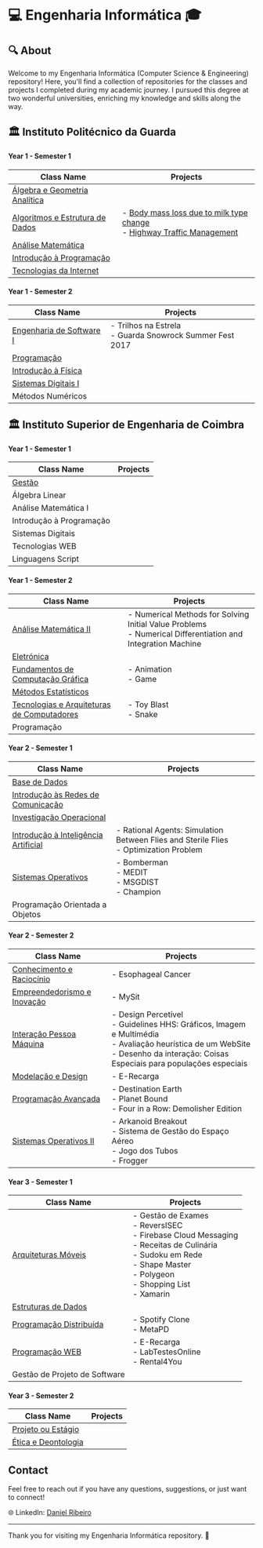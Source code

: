 # 💻 Engenharia Informática 🎓

## 🔍 About
Welcome to my Engenharia Informática (Computer Science & Engineering) repository! Here, you'll find a collection of repositories for the classes and projects I completed during my academic journey. I pursued this degree at two wonderful universities, enriching my knowledge and skills along the way.

## 🏛️ Instituto Politécnico da Guarda

#### Year 1 - Semester 1

| Class Name | Projects |
| ---- | ---- | 
| [Álgebra e Geometria Analítica](https://github.com/danielmribeiro/ipg-lei-algebra-e-geometria-analitica) | |
| [Algoritmos e Estrutura de Dados](https://github.com/danielmribeiro/ipg-lei-algoritmos-e-estruturas-de-dados) | - [Body mass loss due to milk type change](https://github.com/danielmribeiro/body-mass-loss-due-to-milk-type-change) <br> - [Highway Traffic Management](https://github.com/danielmribeiro/highway-traffic-management) |
| [Análise Matemática](https://github.com/danielmribeiro/ipg-lei-analise-matematica) | |
| [Introdução à Programação](https://github.com/danielmribeiro/ipg-lei-introducao-a-programacao) | |
| [Tecnologias da Internet](https://github.com/danielmribeiro/ipg-lei-tecnologias-da-internet) | |

#### Year 1 - Semester 2

| Class Name | Projects |
| ---- | ---- | 
| [Engenharia de Software I](https://github.com/danielmribeiro/ipg-lei-engenharia-de-software-i) | - Trilhos na Estrela <br> - Guarda Snowrock Summer Fest 2017 |
| [Programação](https://github.com/danielmribeiro/ipg-lei-programacao) | |
| [Introdução à Física](https://github.com/danielmribeiro/ipg-lei-introducao-a-fisica) | |
| [Sistemas Digitais I](https://github.com/danielmribeiro/ipg-lei-sistemas-digitais-i) | |
| Métodos Numéricos | |

## 🏛️ Instituto Superior de Engenharia de Coimbra

#### Year 1 - Semester 1

| Class Name | Projects |
| ---- | ---- |
| [Gestão](https://github.com/danielmribeiro/isec-lei-gestao) | |
| Álgebra Linear | |
| Análise Matemática I | |
| Introdução à Programação | |
| Sistemas Digitais | |
| Tecnologias WEB | |
| Linguagens Script | |

#### Year 1 - Semester 2

| Class Name | Projects |
| ---- | ---- |
| [Análise Matemática II](https://github.com/danielmribeiro/isec-lei-analise-matematica-ii) | - Numerical Methods for Solving Initial Value Problems <br> - Numerical Differentiation and Integration Machine |
| [Eletrónica](https://github.com/danielmribeiro/isec-lei-eletronica) | |
| [Fundamentos de Computação Gráfica](https://github.com/danielmribeiro/isec-lei-fundamentos-de-computacao-grafica) | - Animation <br> - Game |
| [Métodos Estatísticos](https://github.com/danielmribeiro/isec-lei-metodos-estatisticos) | |
| [Tecnologias e Arquiteturas de Computadores](https://github.com/danielmribeiro/isec-lei-tecnologias-e-arquiteturas-de-computadores) | - Toy Blast <br> - Snake |
| Programação | |

#### Year 2 - Semester 1

| Class Name | Projects |
| ---- | ---- |
| [Base de Dados](https://github.com/danielmribeiro/isec-lei-base-de-dados) | |
| [Introdução às Redes de Comunicação](https://github.com/danielmribeiro/isec-lei-introducao-as-redes-de-comunicacao) | |
| [Investigação Operacional](https://github.com/danielmribeiro/isec-lei-investigacao-operacional) | |
| [Introdução à Inteligência Artificial](https://github.com/danielmribeiro/isec-lei-introducao-a-inteligencia-artificial) | - Rational Agents: Simulation Between Flies and Sterile Flies <br> - Optimization Problem |
| [Sistemas Operativos](https://github.com/danielmribeiro/isec-lei-sistemas-operativos-ii) | - Bomberman <br> - MEDIT <br> - MSGDIST <br> - Champion |
| Programação Orientada a Objetos | |

#### Year 2 - Semester 2

| Class Name | Projects |
| ---- | ---- |
| [Conhecimento e Raciocínio](https://github.com/danielmribeiro/isec-lei-conhecimento-e-raciocinio) | - Esophageal Cancer |
| [Empreendedorismo e Inovação](https://github.com/danielmribeiro/isec-lei-empreendedorismo-e-inovacao) | - MySit |
| [Interação Pessoa Máquina](https://github.com/danielmribeiro/isec-lei-interacao-pessoa-maquina) | - Design Percetível <br> - Guidelines HHS: Gráficos, Imagem e Multimédia <br> - Avaliação heurística de um WebSite <br> - Desenho da interação: Coisas Especiais para populações especiais |
| [Modelação e Design](https://github.com/danielmribeiro/isec-lei-modelacao-e-design) | - E-Recarga |
| [Programação Avançada](https://github.com/danielmribeiro/isec-lei-programacao-avancada) | - Destination Earth <br> - Planet Bound<br> - Four in a Row: Demolisher Edition <br> |
| [Sistemas Operativos II](https://github.com/danielmribeiro/isec-lei-sistemas-operativos) | - Arkanoid Breakout <br> - Sistema de Gestão do Espaço Aéreo <br> - Jogo dos Tubos <br> - Frogger <br> |

#### Year 3 - Semester 1

| Class Name | Projects |
| ---- | ---- |
| [Arquiteturas Móveis](https://github.com/danielmribeiro/isec-lei-arquiteturas-moveis) | - Gestão de Exames <br> - ReversISEC <br> - Firebase Cloud Messaging <br> - Receitas de Culinária <br> - Sudoku em Rede <br> - Shape Master <br> - Polygeon <br> - Shopping List <br> - Xamarin |
| [Estruturas de Dados](https://github.com/danielmribeiro/isec-lei-estruturas-de-dados) | |
| [Programação Distribuída](https://github.com/danielmribeiro/isec-lei-programacao-distribuida) | - Spotify Clone <br> - MetaPD |
| [Programação WEB](https://github.com/danielmribeiro/isec-lei-programacao-web) | - E-Recarga <br> - LabTestesOnline <br> - Rental4You |
| Gestão de Projeto de Software | |

#### Year 3 - Semester 2

| Class Name | Projects |
| ---- | ---- |
| [Projeto ou Estágio](https://github.com/danielmribeiro/isec-lei-projeto-ou-estagio) | |
| [Ética e Deontologia](https://github.com/danielmribeiro/isec-lei-etica-e-deontologia) | |

## Contact

Feel free to reach out if you have any questions, suggestions, or just want to connect!

🌐 LinkedIn: [Daniel Ribeiro](https://www.linkedin.com/in/dmoreiraribeiro/)

---

Thank you for visiting my Engenharia Informática repository. 🚀